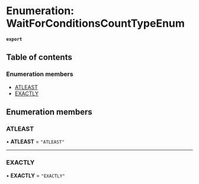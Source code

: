 # Enumeration: WaitForConditionsCountTypeEnum

**`export`**

## Table of contents

### Enumeration members

- [ATLEAST](WaitForConditionsCountTypeEnum.md#atleast)
- [EXACTLY](WaitForConditionsCountTypeEnum.md#exactly)

## Enumeration members

### ATLEAST

• **ATLEAST** = `"ATLEAST"`

___

### EXACTLY

• **EXACTLY** = `"EXACTLY"`
